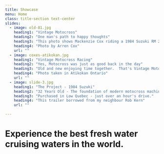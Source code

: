 ```yaml
---
title: Showcase
menu: Home
class: title-section text-center
slides:
  - image: old-81.jpg
    heading1: "Vintage Motocross"
    heading2: "One man's path to happy thoughts"
    heading3: "This photo shows Mackenzie Cox riding a 1984 Suzuki RM 250"
    heading4: "Photo by Arren Cox"
    url: ""
  - image: coxes-atikokan.jpg
    heading1: "Vintage Motocross Racing"
    heading2: "Yes, Motocross was just as good back in the day"
    heading3: "Old and new enjoying time together.  That's Vintage Moto!"
    heading4: "Photo taken in Atikokan Ontario"
    url: ""
  - image: slide-3.jpg
    heading1: "The Project - 1984 Suzuki"
    heading2: "32 Years Old - The foundation of modern motocross machinery"
    heading3: "Purchased in Low Quebec - just over an hour's drive."
    heading4: "This trailer borrowed from my neighbour Rob Kern"
    url: ""
   
---
```


# Experience the best fresh water cruising waters in the world.  
<span></span>


